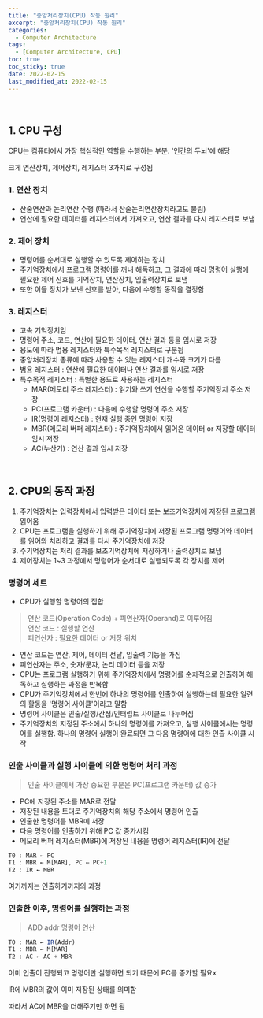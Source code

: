```yaml
---
title: "중앙처리장치(CPU) 작동 원리"
excerpt: "중앙처리장치(CPU) 작동 원리"
categories:
  - Computer Architecture
tags:
  - [Computer Architecture, CPU]
toc: true
toc_sticky: true
date: 2022-02-15
last_modified_at: 2022-02-15
---
```

<br>

## 1. CPU 구성

CPU는 컴퓨터에서 가장 핵심적인 역할을 수행하는 부분. '인간의 두뇌'에 해당

크게 연산장치, 제어장치, 레지스터 3가지로 구성됨

### 1. 연산 장치

- 산술연산과 논리연산 수행 (따라서 산술논리연산장치라고도 불림)
- 연산에 필요한 데이터를 레지스터에서 가져오고, 연산 결과를 다시 레지스터로 보냄

### 2. 제어 장치

- 명령어를 순서대로 실행할 수 있도록 제어하는 장치
- 주기억장치에서 프로그램 명령어를 꺼내 해독하고, 그 결과에 따라 명령어 실행에 필요한 제어 신호를 기억장치, 연산장치, 입출력장치로 보냄
- 또한 이들 장치가 보낸 신호를 받아, 다음에 수행할 동작을 결정함

### 3. 레지스터

- 고속 기억장치임
- 명령어 주소, 코드, 연산에 필요한 데이터, 연산 결과 등을 임시로 저장
- 용도에 따라 범용 레지스터와 특수목적 레지스터로 구분됨
- 중앙처리장치 종류에 따라 사용할 수 있는 레지스터 개수와 크기가 다름
- 범용 레지스터 : 연산에 필요한 데이터나 연산 결과를 임시로 저장
- 특수목적 레지스터 : 특별한 용도로 사용하는 레지스터
  - MAR(메모리 주소 레지스터) : 읽기와 쓰기 연산을 수행할 주기억장치 주소 저장
  - PC(프로그램 카운터) : 다음에 수행할 명령어 주소 저장
  - IR(명령어 레지스터) : 현재 실행 중인 명령어 저장
  - MBR(메모리 버퍼 레지스터) : 주기억장치에서 읽어온 데이터 or 저장할 데이터 임시 저장
  - AC(누산기) : 연산 결과 임시 저장

<br>

## 2. CPU의 동작 과정

1. 주기억장치는 입력장치에서 입력받은 데이터 또는 보조기억장치에 저장된 프로그램 읽어옴
2. CPU는 프로그램을 실행하기 위해 주기억장치에 저장된 프로그램 명령어와 데이터를 읽어와 처리하고 결과를 다시 주기억장치에 저장
3. 주기억장치는 처리 결과를 보조기억장치에 저장하거나 출력장치로 보냄
4. 제어장치는 1~3 과정에서 명령어가 순서대로 실행되도록 각 장치를 제어

### 명령어 세트

- CPU가 실행할 명령어의 집합
  
>연산 코드(Operation Code) + 피연산자(Operand)로 이루어짐<br>
연산 코드 : 실행할 연산<br>
피연산자 : 필요한 데이터 or 저장 위치
  
- 연산 코드는 연산, 제어, 데이터 전달, 입출력 기능을 가짐
- 피연산자는 주소, 숫자/문자, 논리 데이터 등을 저장
- CPU는 프로그램 실행하기 위해 주기억장치에서 명령어를 순차적으로 인출하여 해독하고 실행하는 과정을 반복함
- CPU가 주기억장치에서 한번에 하나의 명령어를 인출하여 실행하는데 필요한 일련의 활동을 '명령어 사이클'이라고 말함
- 명령어 사이클은 인출/실행/간접/인터럽트 사이클로 나누어짐
- 주기억장치의 지정된 주소에서 하나의 명령어를 가져오고, 실행 사이클에서는 명령어를 실행함. 하나의 명령어 실행이 완료되면 그 다음 명령어에 대한 인출 사이클 시작

### 인출 사이클과 실행 사이클에 의한 명령어 처리 과정

>인출 사이클에서 가장 중요한 부분은 PC(프로그램 카운터) 값 증가

- PC에 저장된 주소를 MAR로 전달
- 저장된 내용을 토대로 주기억장치의 해당 주소에서 명령어 인출
- 인출한 명령어를 MBR에 저장
- 다음 명령어를 인출하기 위해 PC 값 증가시킴
- 메모리 버퍼 레지스터(MBR)에 저장된 내용을 명령어 레지스터(IR)에 전달

```js
T0 : MAR ← PC
T1 : MBR ← M[MAR], PC ← PC+1
T2 : IR ← MBR
```

여기까지는 인출하기까지의 과정

### 인출한 이후, 명령어를 실행하는 과정

>ADD addr 명령어 연산

```js
T0 : MAR ← IR(Addr)
T1 : MBR ← M[MAR]
T2 : AC ← AC + MBR
```

이미 인출이 진행되고 명령어만 실행하면 되기 때문에 PC를 증가할 필요x

IR에 MBR의 값이 이미 저장된 상태를 의미함

따라서 AC에 MBR을 더해주기만 하면 됨